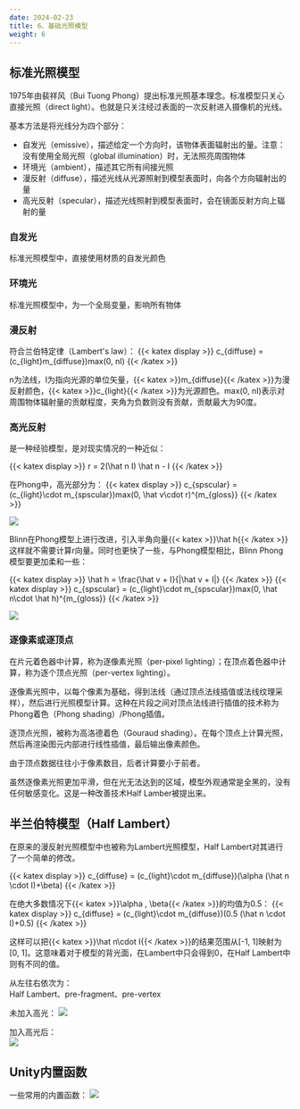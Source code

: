 ```yaml
---
date: 2024-02-23
title: 6、基础光照模型
weight: 6
---
```

## 标准光照模型
1975年由裴祥风（Bui Tuong Phong）提出标准光照基本理念。标准模型只关心直接光照（direct light）。也就是只关注经过表面的一次反射进入摄像机的光线。

基本方法是将光线分为四个部分：
- 自发光（emissive），描述给定一个方向时，该物体表面辐射出的量。注意：没有使用全局光照（global illumination）时，无法照亮周围物体
- 环境光（ambient），描述其它所有间接光照
- 漫反射（diffuse），描述光线从光源照射到模型表面时，向各个方向辐射出的量
- 高光反射（specular），描述光线照射到模型表面时，会在镜面反射方向上辐射的量

### 自发光
标准光照模型中，直接使用材质的自发光颜色

### 环境光
标准光照模型中，为一个全局变量，影响所有物体

### 漫反射
符合兰伯特定律（Lambert's law）：
{{< katex display >}}
c_{diffuse} = (c_{light}m_{diffuse})max(0, nI)
{{< /katex >}}

n为法线，I为指向光源的单位矢量，{{< katex >}}m_{diffuse}{{< /katex >}}为漫反射颜色，{{< katex >}}c_{light}{{< /katex >}}为光源颜色。max(0, nI)表示对周围物体辐射量的贡献程度，夹角为负数则没有贡献，贡献最大为90度。

### 高光反射
是一种经验模型，是对现实情况的一种近似：

<div class="book-columns flex flex-wrap">
  <div class="flex-even markdown-inner">

{{< katex display >}}
r = 2(\hat n I) \hat n - I
{{< /katex >}}

在Phong中，高光部分为：
{{< katex display >}}
c_{spscular} = (c_{light}\cdot m_{spscular})max(0, \hat v\cdot r)^{m_{gloss}}
{{< /katex >}}

  </div>
  <div class="flex-even markdown-inner">

![](https://s2.loli.net/2024/02/23/1iHUKWc7BDh4kP5.png)

  </div>
</div>

Blinn在Phong模型上进行改进，引入半角向量{{< katex >}}\hat h{{< /katex >}}这样就不需要计算r向量。同时也更快了一些，与Phong模型相比，Blinn Phong模型要更加柔和一些：
<div class="book-columns flex flex-wrap">
  <div class="flex-even markdown-inner">

{{< katex display >}}
\hat h = \frac{\hat v + I}{|\hat v + I|}
{{< /katex >}}
{{< katex display >}}
c_{spscular} = (c_{light}\cdot m_{spscular})max(0, \hat n\cdot \hat h)^{m_{gloss}}
{{< /katex >}}

  </div>
  <div class="flex-even markdown-inner">

![](https://s2.loli.net/2024/02/23/FfwYUHByDn4WAeu.png)

  </div>
</div>

### 逐像素或逐顶点
在片元着色器中计算，称为逐像素光照（per-pixel lighting）；在顶点着色器中计算，称为逐个顶点光照（per-vertex lighting）。

逐像素光照中，以每个像素为基础，得到法线（通过顶点法线插值或法线纹理采样），然后进行光照模型计算。这种在片段之间对顶点法线进行插值的技术称为Phong着色（Phong shading）/Phong插值。

逐顶点光照，被称为高洛德着色（Gouraud shading）。在每个顶点上计算光照，然后再渲染图元内部进行线性插值，最后输出像素颜色。

由于顶点数据往往小于像素数目，后者计算要小于前者。

虽然逐像素光照更加平滑，但在光无法达到的区域，模型外观通常是全黑的，没有任何敏感变化。这是一种改善技术Half Lamber被提出来。

## 半兰伯特模型（Half Lambert）
在原来的漫反射光照模型中也被称为Lambert光照模型，Half Lambert对其进行了一个简单的修改。

{{< katex display >}}
c_{diffuse} = (c_{light}\cdot m_{diffuse})(\alpha (\hat n \cdot I)+\beta)
{{< /katex >}}

在绝大多数情况下{{< katex >}}\alpha , \beta{{< /katex >}}的均值为0.5：
{{< katex display >}}
c_{diffuse} = (c_{light}\cdot m_{diffuse})(0.5 (\hat n \cdot I)+0.5)
{{< /katex >}}

这样可以把{{< katex >}}\hat n\cdot I{{< /katex >}}的结果范围从[-1, 1]映射为[0, 1]。这意味着对于模型的背光面，在Lambert中只会得到0，在Half Lambert中则有不同的值。

从左往右依次为：\
Half Lambert、pre-fragment、pre-vertex

<div class="book-columns flex flex-wrap">
  <div class="flex-even markdown-inner">

未加入高光：
![](https://s2.loli.net/2024/02/23/L3ORcJ8StbpoqxU.png)

  </div>
  <div class="flex-even markdown-inner">

加入高光后：\
![](https://s2.loli.net/2024/02/23/RAJqy1MBw28SV9O.png)

  </div>
</div>

## Unity内置函数
一些常用的内置函数：
![](https://s2.loli.net/2024/02/23/mA72lI9nCLq4NHi.png)


